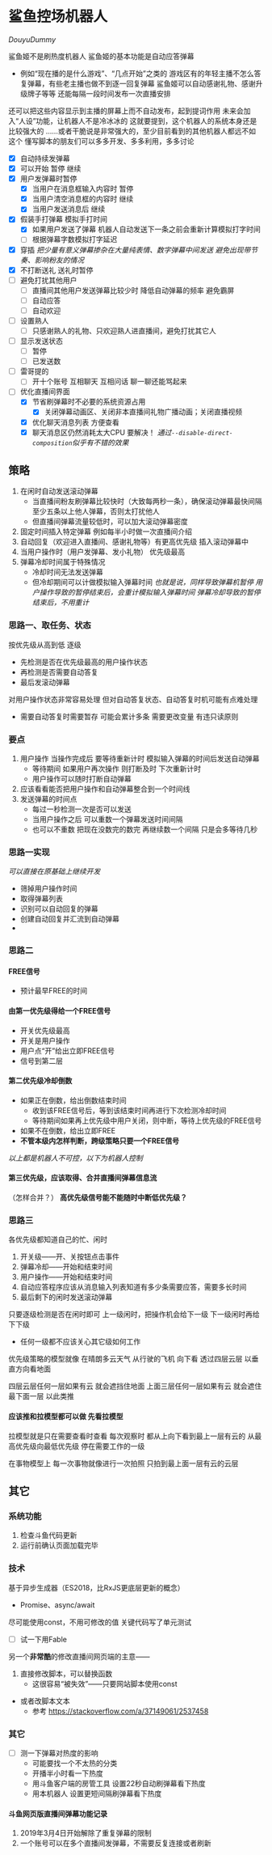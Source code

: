 # 鲨鱼控场机器人
*DouyuDummy*

鲨鱼姬不是刷热度机器人
鲨鱼姬的基本功能是自动应答弹幕
- 例如“现在播的是什么游戏”、“几点开始”之类的
游戏区有的年轻主播不怎么答复弹幕，有些老主播也做不到逐一回复弹幕
鲨鱼姬可以自动感谢礼物、感谢升级牌子等等
还能每隔一段时间发布一次直播安排

还可以把这些内容显示到主播的屏幕上而不自动发布，起到提词作用
未来会加入“人设”功能，让机器人不是冷冰冰的
这就要提到，这个机器人的系统本身还是比较强大的
……或者干脆说是非常强大的，至少目前看到的其他机器人都远不如这个
懂写脚本的朋友们可以多多开发、多多利用，多多讨论

- [x] 自动持续发弹幕
- [x] 可以开始 暂停 继续
- [x] 用户发弹幕时暂停
	- [x] 当用户在消息框输入内容时 暂停
	- [x] 当用户清空消息框的内容时 继续
	- [x] 当用户发送消息后 继续
- [x] 假装手打弹幕 模拟手打时间
	- [x] 如果用户发送了弹幕 机器人自动发送下一条之前会重新计算模拟打字时间
	- [ ] 根据弹幕字数模拟打字延迟
- [x] 穿插
*把少量有意义弹幕掺杂在大量纯表情、数字弹幕中间发送
避免出现带节奏、影响粉友的情况*
- [x] 不打断送礼 送礼时暂停
- [ ] 避免打扰其他用户
	- [ ] 直播间其他用户发送弹幕比较少时 降低自动弹幕的频率 避免霸屏
	- [ ] 自动应答
	- [ ] 自动欢迎
- [ ] 设置熟人
	- [ ] 只感谢熟人的礼物、只欢迎熟人进直播间，避免打扰其它人
- [ ] 显示发送状态
	- [ ] 暂停
	- [ ] 已发送数
- [ ] 雷哥提的
	- [ ] 开十个账号 互相聊天 互相问话 聊一聊还能骂起来
- [ ] 优化直播间界面
	- [x] 节省刷弹幕时不必要的系统资源占用
		- [x] 关闭弹幕动画区、关闭非本直播间礼物广播动画；关闭直播视频
	- [x] 优化聊天消息列表 方便查看
	- [x] 聊天消息区仍然消耗太大CPU 要解决！
	*通过`--disable-direct-composition`似乎有不错的效果*

## 策略
1. 在闲时自动发送滚动弹幕
	- 当直播间粉友刷弹幕比较快时（大致每两秒一条），确保滚动弹幕最快间隔至少五条以上他人弹幕，否则太打扰他人
	- 但直播间弹幕流量较低时，可以加大滚动弹幕密度
3. 固定时间插入特定弹幕 例如每半小时做一次直播间介绍
4. 自动回复（欢迎进入直播间、感谢礼物等）有更高优先级 插入滚动弹幕中
5. 当用户操作时（用户发弹幕、发小礼物） 优先级最高
6. 弹幕冷却时间属于特殊情况
	- 冷却时间无法发送弹幕
	- 但冷却期间可以计做模拟输入弹幕时间
	*也就是说，同样导致弹幕机暂停
	用户操作导致的暂停结束后，会重计模拟输入弹幕时间
	弹幕冷却导致的暂停结束后，不用重计*
	
### 思路一、取任务、状态
按优先级从高到低 逐级
- 先检测是否在优先级最高的用户操作状态
- 再检测是否需要自动答复
- 最后发滚动弹幕

对用户操作状态非常容易处理
但对自动答复状态、自动答复时机可能有点难处理
- 需要自动答复时需要暂存 可能会累计多条
	需要更改变量 有违只读原则
	
### 要点
1. 用户操作 当操作完成后 要等待重新计时 模拟输入弹幕的时间后发送自动弹幕
	- 等待期间 如果用户再次操作 则打断及时 下次重新计时
	- 用户操作可以随时打断自动弹幕
2. 应该看看能否把用户操作和自动弹幕整合到一个时间线
3. 发送弹幕的时间点
	- 每过一秒检测一次是否可以发送
	- 当用户操作之后 可以重数一个弹幕发送时间间隔
	- 也可以不重数 把现在没数完的数完 再继续数一个间隔  只是会多等待几秒
### 思路一实现
*可以直接在原基础上继续开发*
- 筛掉用户操作时间
- 取得弹幕列表
- 识别可以自动回复的弹幕
- 创建自动回复并汇流到自动弹幕
- 
### 思路二
#### FREE信号
- 预计最早FREE的时间
#### 由第一优先级得给一个FREE信号
- 开关优先级最高
- 开关是用户操作
- 用户点“开”给出立即FREE信号
- 信号到第二层
#### 第二优先级冷却倒数
- 如果正在倒数，给出倒数结束时间
	- 收到该FREE信号后，等到该结束时间再进行下次检测冷却时间
	- 等待期间如果再上优先级中用户关闭，则中断，等待上优先级的FREE信号
- 如果不在倒数，给出立即FREE
- **不管本级内怎样判断，跨级策略只要一个FREE信号**

*以上都是机器人不可控，以下为机器人控制*
#### 第三优先级，应该取得、合并直播间弹幕信息流
（怎样合并？）
**高优先级信号能不能随时中断低优先级？**

### 思路三
各优先级都知道自己的忙、闲时
1. 开关级——开、关按钮点击事件
2. 弹幕冷却——开始和结束时间
3. 用户操作——开始和结束时间
4. 自动应答程序应该从消息输入列表知道有多少条需要应答，需要多长时间
5. 最后剩下的闲时发送滚动弹幕

只要逐级检测是否在闲时即可
上一级闲时，把操作机会给下一级
下一级闲时再给下下级
- 任何一级都不应该关心其它级如何工作

优先级策略的模型就像
在晴朗多云天气 从行驶的飞机 向下看
透过四层云层 以垂直方向看地面

四层云层任何一层如果有云 就会遮挡住地面
上面三层任何一层如果有云 就会遮住最下面一层
以此类推

#### 应该推和拉模型都可以做 先看拉模型
拉模型就是只在需要查看时查看
每次观察时 都从上向下看到最上一层有云的
从最高优先级向最低优先级 停在需要工作的一级

在事物模型上
每一次事物就像进行一次拍照
只拍到最上面一层有云的云层

## 其它
### 系统功能
1. 检查斗鱼代码更新
1. 运行前确认页面加载完毕
### 技术
基于异步生成器（ES2018，比RxJS更底层更新的概念）
- Promise、async/await

尽可能使用const，不用可修改的值
关键代码写了单元测试
- [ ] 试一下用Fable

另一个**非常酷**的修改直播间网页端的主意——
1. 直接修改脚本，可以替换函数
	- 这很容易“被失效”——只要网站脚本使用const
- 或者改脚本文本
	- 参考 https://stackoverflow.com/a/37149061/2537458
### 其它
- [ ] 测一下弹幕对热度的影响
	- 可能要找一个不太热的分类
	- 开播半小时看一下热度
	- 用斗鱼客户端的房管工具 设置22秒自动刷弹幕看下热度
	- 用本机器人 设置更短间隔刷弹幕看下热度
#### 斗鱼网页版直播间弹幕功能记录
1. 2019年3月4日开始解除了重复弹幕的限制
1. 一个账号可以在多个直播间发弹幕，不需要反复连接或者刷新